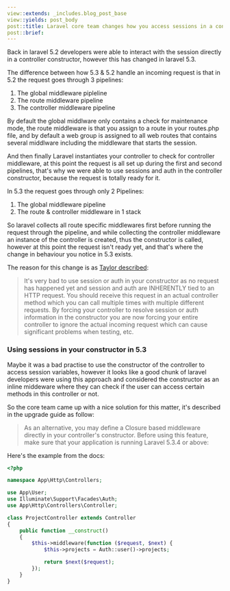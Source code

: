 ```yaml
---
view::extends: _includes.blog_post_base
view::yields: post_body
post::title: Laravel core team changes how you access sessions in a controller constructor
post::brief: 
---
```


Back in laravel 5.2 developers were able to interact with the session directly in a controller constructor, however this has changed in laravel 5.3.

The difference between how 5.3 & 5.2 handle an incoming request is that in 5.2 the request goes through 3 pipelines:

1. The global middleware pipleline
2. The route middleware pipeline
3. The controller middleware pipeline

By default the global middlware only contains a check for maintenance mode, the route middleware is that you assign to a route in your routes.php file, and by default a web group is assigned to all web routes that contains several middlware including the middleware that starts the session.

And then finally Laravel instantiates your controller to check for controller middleware, at this point the request is all set up during the first and second pipelines, that's why we were able to use sessions and auth in the controller constructor, because the request is totally ready for it.

In 5.3 the request goes through only 2 Pipelines:

1. The global middleware pipeline
2. The route & controller middleware in 1 stack

So laravel collects all route specific middlewares first before running the request through the pipeline, and while collecting the controller middleware an instance of the controller is created, thus the constructor is called, however at this point the request isn't ready yet, and that's where the change in behaviour you notice in 5.3 exists.

The reason for this change is as [Taylor described](https://github.com/laravel/framework/issues/15072#issuecomment-242769373):

> It's very bad to use session or auth in your constructor as no request has happened yet and session and auth are INHERENTLY tied to an HTTP request. You should receive this request in an actual controller method which you can call multiple times with multiple different requests. By forcing your controller to resolve session or auth information in the constructor you are now forcing your entire controller to ignore the actual incoming request which can cause significant problems when testing, etc.

### Using sessions in your constructor in 5.3

Maybe it was a bad practise to use the constructor of the controller to access session variables, however it looks like a good chunk of laravel developers were using this approach and considered the constructor as an inline middeware where they can check if the user can access certain methods in this controller or not.

So the core team came up with a nice solution for this matter, it's described in the upgrade guide as follow:

> As an alternative, you may define a Closure based middleware directly in your controller's constructor. Before using this feature, make sure that your application is running Laravel 5.3.4 or above:

Here's the example from the docs:

```php
<?php

namespace App\Http\Controllers;

use App\User;
use Illuminate\Support\Facades\Auth;
use App\Http\Controllers\Controller;

class ProjectController extends Controller
{
    public function __construct()
    {
        $this->middleware(function ($request, $next) {
            $this->projects = Auth::user()->projects;

            return $next($request);
        });
    }
}
```